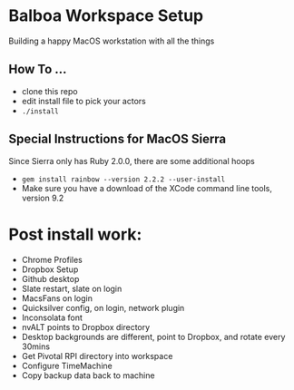 # Balboa Workspace Setup

Building a happy MacOS workstation with all the things


## How To ...

- clone this repo
- edit install file to pick your actors
- `./install`

## Special Instructions for MacOS Sierra

Since Sierra only has Ruby 2.0.0, there are some additional hoops

- `gem install rainbow --version 2.2.2 --user-install `
- Make sure you have a download of the XCode command line tools, version 9.2

# Post install work:

- Chrome Profiles
- Dropbox Setup
- Github desktop
- Slate restart, slate on login
- MacsFans on login
- Quicksilver config, on login, network plugin
- Inconsolata font
- nvALT points to Dropbox directory
- Desktop backgrounds are different, point to Dropbox, and rotate every 30mins
- Get Pivotal RPI directory into workspace
- Configure TimeMachine
- Copy backup data back to machine
